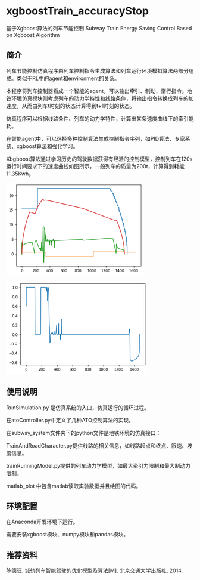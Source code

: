 # xgboostTrain_accuracyStop
基于Xgboost算法的列车节能控制      Subway Train Energy Saving Control Based on Xgboost Algorithm



## 简介

列车节能控制仿真程序由列车控制指令生成算法和列车运行环境模拟算法两部分组成。类似于RL中的agent和environment的关系。

本程序将列车控制器看成一个智能的agent，可以输出牵引、制动、惰行指令。地铁环境仿真模块则考虑列车的动力学特性和线路条件，将输出指令转换成列车的加速度，从而由列车t时刻的状态计算得到t+1时刻的状态。

仿真程序可以根据线路条件、列车的动力学特性，计算出某条速度曲线下的牵引能耗。

在智能agent中，可以选择多种控制算法生成控制指令序列，如PID算法、专家系统、xgboost算法和强化学习。



Xbgboost算法通过学习历史的驾驶数据获得有经验的控制模型，控制列车在120s运行时间要求下的速度曲线如图所示，一般列车的质量为200t，计算得到耗能11.35Kwh。

![xgboost_s-v](./simulation_output/xgboost_s-v.png)

![xgboost_acc](./simulation_output/xgboost_acc.png)

## 使用说明



RunSimulation.py 是仿真系统的入口，仿真运行的循环过程。

在atoController.py中定义了几种ATO控制算法的实现。

在subway_system文件夹下的python文件是地铁环境的仿真接口：

TrainAndRoadCharacter.py提供线路的相关信息，如线路起点和终点、限速、坡度信息。

trainRunningModel.py提供的列车动力学模型，如最大牵引力限制和最大制动力限制。

matlab_plot 中包含matlab读取实验数据并且绘图的代码。



## 环境配置

在Anaconda开发环境下运行。

需要安装xgboost模块、numpy模块和pandas模块。



## 推荐资料

陈德旺. 城轨列车智能驾驶的优化模型及算法[M]. 北京交通大学出版社, 2014.

